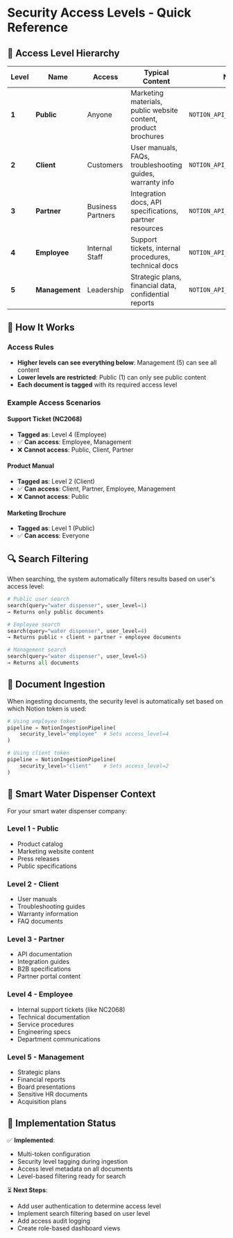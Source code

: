 # Security Access Levels - Quick Reference

## 🔐 Access Level Hierarchy

| Level | Name | Access | Typical Content | Notion Token |
|-------|------|--------|-----------------|--------------|
| **1** | **Public** | Anyone | Marketing materials, public website content, product brochures | `NOTION_API_KEY_PUBLIC_ACCESS` |
| **2** | **Client** | Customers | User manuals, FAQs, troubleshooting guides, warranty info | `NOTION_API_KEY_CLIENT_ACCESS` |
| **3** | **Partner** | Business Partners | Integration docs, API specifications, partner resources | `NOTION_API_KEY_PARTNER_ACCESS` |
| **4** | **Employee** | Internal Staff | Support tickets, internal procedures, technical docs | `NOTION_API_KEY_EMPLOYEE_ACCESS` |
| **5** | **Management** | Leadership | Strategic plans, financial data, confidential reports | `NOTION_API_KEY_MANAGEMENT_ACCESS` |

## 🎯 How It Works

### Access Rules
- **Higher levels can see everything below**: Management (5) can see all content
- **Lower levels are restricted**: Public (1) can only see public content
- **Each document is tagged** with its required access level

### Example Access Scenarios

#### Support Ticket (NC2068)
- **Tagged as**: Level 4 (Employee)
- ✅ **Can access**: Employee, Management
- ❌ **Cannot access**: Public, Client, Partner

#### Product Manual
- **Tagged as**: Level 2 (Client)
- ✅ **Can access**: Client, Partner, Employee, Management
- ❌ **Cannot access**: Public

#### Marketing Brochure
- **Tagged as**: Level 1 (Public)
- ✅ **Can access**: Everyone

## 🔍 Search Filtering

When searching, the system automatically filters results based on user's access level:

```python
# Public user search
search(query="water dispenser", user_level=1)
→ Returns only public documents

# Employee search
search(query="water dispenser", user_level=4)
→ Returns public + client + partner + employee documents

# Management search
search(query="water dispenser", user_level=5)
→ Returns all documents
```

## 📝 Document Ingestion

When ingesting documents, the security level is automatically set based on which Notion token is used:

```python
# Using employee token
pipeline = NotionIngestionPipeline(
    security_level="employee"  # Sets access_level=4
)

# Using client token
pipeline = NotionIngestionPipeline(
    security_level="client"    # Sets access_level=2
)
```

## 🏢 Smart Water Dispenser Context

For your smart water dispenser company:

### Level 1 - Public
- Product catalog
- Marketing website content
- Press releases
- Public specifications

### Level 2 - Client
- User manuals
- Troubleshooting guides
- Warranty information
- FAQ documents

### Level 3 - Partner
- API documentation
- Integration guides
- B2B specifications
- Partner portal content

### Level 4 - Employee
- Internal support tickets (like NC2068)
- Technical documentation
- Service procedures
- Engineering specs
- Department communications

### Level 5 - Management
- Strategic plans
- Financial reports
- Board presentations
- Sensitive HR documents
- Acquisition plans

## 🚀 Implementation Status

✅ **Implemented**:
- Multi-token configuration
- Security level tagging during ingestion
- Access level metadata on all documents
- Level-based filtering ready for search

⏳ **Next Steps**:
- Add user authentication to determine access level
- Implement search filtering based on user level
- Add access audit logging
- Create role-based dashboard views